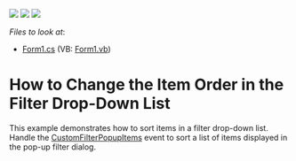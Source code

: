 <!-- default badges list -->
![](https://img.shields.io/endpoint?url=https://codecentral.devexpress.com/api/v1/VersionRange/128582548/13.1.4%2B)
[![](https://img.shields.io/badge/Open_in_DevExpress_Support_Center-FF7200?style=flat-square&logo=DevExpress&logoColor=white)](https://supportcenter.devexpress.com/ticket/details/E2682)
[![](https://img.shields.io/badge/📖_How_to_use_DevExpress_Examples-e9f6fc?style=flat-square)](https://docs.devexpress.com/GeneralInformation/403183)
<!-- default badges end -->
<!-- default file list -->
*Files to look at*:

* [Form1.cs](./CS/XtraPivotGrid_CustomFilterItemsSorting/Form1.cs) (VB: [Form1.vb](./VB/XtraPivotGrid_CustomFilterItemsSorting/Form1.vb))
<!-- default file list end -->
# How to Change the Item Order in the Filter Drop-Down List

This example demonstrates how to sort items in a filter drop-down list.
Handle the [CustomFilterPopupItems](https://docs.devexpress.com/WindowsForms/DevExpress.XtraPivotGrid.PivotGridControl.CustomFilterPopupItems) event to sort a list of items displayed in the pop-up filter dialog.

